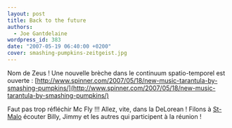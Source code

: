 ```yaml
---
layout: post
title: Back to the future
authors:
  - Joe Gantdelaine
wordpress_id: 383
date: "2007-05-19 06:40:00 +0200"
cover: smashing-pumpkins-zeitgeist.jpg
---
```


Nom de Zeus ! Une nouvelle brèche dans le continuum spatio-temporel est
ouverte :
[http://www.spinner.com/2007/05/18/new-music-tarantula-by-smashing-pumpkins/](http://www.spinner.com/2007/05/18/new-music-tarantula-by-smashing-pumpkins/)

Faut pas trop réfléchir Mc Fly !!! Allez, vite, dans la DeLorean ! Filons à
[St-Malo](http://routedurock.free.fr/) écouter Billy, Jimmy et les autres qui
participent à la réunion !
